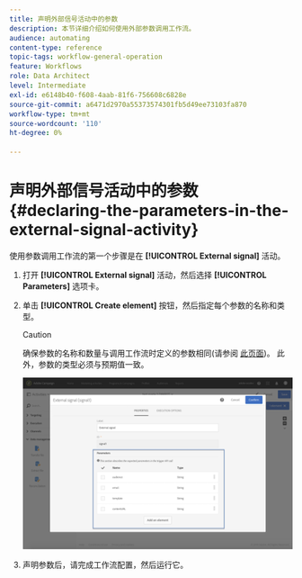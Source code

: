 ```yaml
---
title: 声明外部信号活动中的参数
description: 本节详细介绍如何使用外部参数调用工作流。
audience: automating
content-type: reference
topic-tags: workflow-general-operation
feature: Workflows
role: Data Architect
level: Intermediate
exl-id: e6148b40-f608-4aab-81f6-756608c6828e
source-git-commit: a6471d2970a55373574301fb5d49ee73103fa870
workflow-type: tm+mt
source-wordcount: '110'
ht-degree: 0%

---
```


# 声明外部信号活动中的参数 {#declaring-the-parameters-in-the-external-signal-activity}

使用参数调用工作流的第一个步骤是在 **[!UICONTROL External signal]** 活动。

1. 打开 **[!UICONTROL External signal]** 活动，然后选择 **[!UICONTROL Parameters]** 选项卡。
1. 单击 **[!UICONTROL Create element]** 按钮，然后指定每个参数的名称和类型。

   >[!CAUTION]
   >
   >确保参数的名称和数量与调用工作流时定义的参数相同(请参阅 [此页面](../../automating/using/defining-parameters-calling-workflow.md))。 此外，参数的类型必须与预期值一致。

   ![](assets/extsignal_declaringparameters_1.png)

1. 声明参数后，请完成工作流配置，然后运行它。
